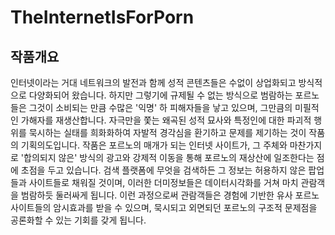 # TheInternetIsForPorn
## 작품개요
인터넷이라는 거대 네트워크의 발전과 함께 성적 콘텐츠들은 수없이 상업화되고 방식적으로 다양화되어 왔습니다. 하지만 그렇기에 규제될 수 없는 방식으로 범람하는 포르노들은 그것이 소비되는 만큼 수많은 '익명' 하 피해자들을 낳고 있으며, 그만큼의 미필적인 가해자를 재생산합니다. 자극만을 쫓는 왜곡된 성적 묘사와 특정인에 대한 파괴적 행위를 묵시하는 실태를 희화화하여 자발적 경각심을 환기하고 문제를 제기하는 것이 작품의 기획의도입니다. 작품은 포르노의 매개가 되는 인터넷 사이트가, 그 주체와 마찬가지로 '합의되지 않은' 방식의 광고와 강제적 이동을 통해 포르노의 재상산에 일조한다는 점에 초점을 두고 있습니다. 검색 플랫폼에 무엇을 검색하든 그 정보는 허용하지 않은 팝업들과 사이트들로 채워질 것이며, 이러한 더미정보들은 데이터시각화를 거쳐 마치 관람객을 범람하듯 둘러싸게 됩니다. 이런 과정으로써 관람객들은 경험에 기반한 유사 포르노사이트들의 암시효과를 받을 수 있으며, 묵시되고 외면되던 포르노의 구조적 문제점을 공론화할 수 있는 기회를 갖게 됩니다.